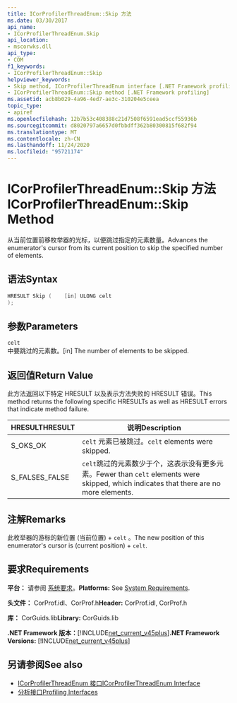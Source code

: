 ```yaml
---
title: ICorProfilerThreadEnum::Skip 方法
ms.date: 03/30/2017
api_name:
- ICorProfilerThreadEnum.Skip
api_location:
- mscorwks.dll
api_type:
- COM
f1_keywords:
- ICorProfilerThreadEnum::Skip
helpviewer_keywords:
- Skip method, ICorProfilerThreadEnum interface [.NET Framework profiling]
- ICorProfilerThreadEnum::Skip method [.NET Framework profiling]
ms.assetid: acb8b029-4a96-4ed7-ae3c-310204e5ceea
topic_type:
- apiref
ms.openlocfilehash: 12b7b53c408388c21d7508f6591ead5ccf55936b
ms.sourcegitcommit: d8020797a6657d0fbbdff362b80300815f682f94
ms.translationtype: MT
ms.contentlocale: zh-CN
ms.lasthandoff: 11/24/2020
ms.locfileid: "95721174"
---
```

# <a name="icorprofilerthreadenumskip-method"></a><span data-ttu-id="1249b-102">ICorProfilerThreadEnum::Skip 方法</span><span class="sxs-lookup"><span data-stu-id="1249b-102">ICorProfilerThreadEnum::Skip Method</span></span>

<span data-ttu-id="1249b-103">从当前位置前移枚举器的光标，以便跳过指定的元素数量。</span><span class="sxs-lookup"><span data-stu-id="1249b-103">Advances the enumerator's cursor from its current position to skip the specified number of elements.</span></span>  
  
## <a name="syntax"></a><span data-ttu-id="1249b-104">语法</span><span class="sxs-lookup"><span data-stu-id="1249b-104">Syntax</span></span>  
  
```cpp  
HRESULT Skip (    [in] ULONG celt  
);  
```  
  
## <a name="parameters"></a><span data-ttu-id="1249b-105">参数</span><span class="sxs-lookup"><span data-stu-id="1249b-105">Parameters</span></span>  

 `celt`  
 <span data-ttu-id="1249b-106">中要跳过的元素数。</span><span class="sxs-lookup"><span data-stu-id="1249b-106">[in] The number of elements to be skipped.</span></span>  
  
## <a name="return-value"></a><span data-ttu-id="1249b-107">返回值</span><span class="sxs-lookup"><span data-stu-id="1249b-107">Return Value</span></span>  

 <span data-ttu-id="1249b-108">此方法返回以下特定 HRESULT 以及表示方法失败的 HRESULT 错误。</span><span class="sxs-lookup"><span data-stu-id="1249b-108">This method returns the following specific HRESULTs as well as HRESULT errors that indicate method failure.</span></span>  
  
|<span data-ttu-id="1249b-109">HRESULT</span><span class="sxs-lookup"><span data-stu-id="1249b-109">HRESULT</span></span>|<span data-ttu-id="1249b-110">说明</span><span class="sxs-lookup"><span data-stu-id="1249b-110">Description</span></span>|  
|-------------|-----------------|  
|<span data-ttu-id="1249b-111">S_OK</span><span class="sxs-lookup"><span data-stu-id="1249b-111">S_OK</span></span>|<span data-ttu-id="1249b-112">`celt` 元素已被跳过。</span><span class="sxs-lookup"><span data-stu-id="1249b-112">`celt` elements were skipped.</span></span>|  
|<span data-ttu-id="1249b-113">S_FALSE</span><span class="sxs-lookup"><span data-stu-id="1249b-113">S_FALSE</span></span>|<span data-ttu-id="1249b-114">`celt`跳过的元素数少于个，这表示没有更多元素。</span><span class="sxs-lookup"><span data-stu-id="1249b-114">Fewer than `celt` elements were skipped, which indicates that there are no more elements.</span></span>|  
  
## <a name="remarks"></a><span data-ttu-id="1249b-115">注解</span><span class="sxs-lookup"><span data-stu-id="1249b-115">Remarks</span></span>  

 <span data-ttu-id="1249b-116">此枚举器的游标的新位置 (当前位置) + `celt` 。</span><span class="sxs-lookup"><span data-stu-id="1249b-116">The new position of this enumerator's cursor is (current position) + `celt`.</span></span>  
  
## <a name="requirements"></a><span data-ttu-id="1249b-117">要求</span><span class="sxs-lookup"><span data-stu-id="1249b-117">Requirements</span></span>  

 <span data-ttu-id="1249b-118">**平台：** 请参阅 [系统要求](../../get-started/system-requirements.md)。</span><span class="sxs-lookup"><span data-stu-id="1249b-118">**Platforms:** See [System Requirements](../../get-started/system-requirements.md).</span></span>  
  
 <span data-ttu-id="1249b-119">**头文件：** CorProf.idl、CorProf.h</span><span class="sxs-lookup"><span data-stu-id="1249b-119">**Header:** CorProf.idl, CorProf.h</span></span>  
  
 <span data-ttu-id="1249b-120">**库：** CorGuids.lib</span><span class="sxs-lookup"><span data-stu-id="1249b-120">**Library:** CorGuids.lib</span></span>  
  
 <span data-ttu-id="1249b-121">**.NET Framework 版本：**[!INCLUDE[net_current_v45plus](../../../../includes/net-current-v45plus-md.md)]</span><span class="sxs-lookup"><span data-stu-id="1249b-121">**.NET Framework Versions:** [!INCLUDE[net_current_v45plus](../../../../includes/net-current-v45plus-md.md)]</span></span>  
  
## <a name="see-also"></a><span data-ttu-id="1249b-122">另请参阅</span><span class="sxs-lookup"><span data-stu-id="1249b-122">See also</span></span>

- [<span data-ttu-id="1249b-123">ICorProfilerThreadEnum 接口</span><span class="sxs-lookup"><span data-stu-id="1249b-123">ICorProfilerThreadEnum Interface</span></span>](icorprofilerthreadenum-interface.md)
- [<span data-ttu-id="1249b-124">分析接口</span><span class="sxs-lookup"><span data-stu-id="1249b-124">Profiling Interfaces</span></span>](profiling-interfaces.md)
